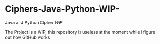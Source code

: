 # Ciphers-Java-Python-WIP-
Java and Python Cipher *WIP*

The Project is a WIP, this repository is useless at the moment while I figure out how GitHub works

